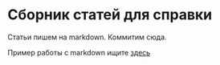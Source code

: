 # Сборник статей для справки

Статьи пишем на markdown. Коммитим сюда.

Пример работы с markdown ищите [здесь](http://konvut.github.io/k50articles/)

